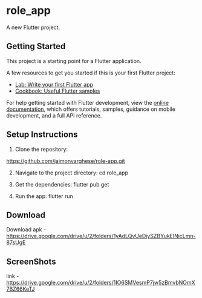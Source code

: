 # role_app

A new Flutter project.

## Getting Started

This project is a starting point for a Flutter application.

A few resources to get you started if this is your first Flutter project:

- [Lab: Write your first Flutter app](https://docs.flutter.dev/get-started/codelab)
- [Cookbook: Useful Flutter samples](https://docs.flutter.dev/cookbook)

For help getting started with Flutter development, view the
[online documentation](https://docs.flutter.dev/), which offers tutorials,
samples, guidance on mobile development, and a full API reference.

## Setup Instructions

1. Clone the repository:

  https://github.com/jaimonvarghese/role-app.git

2. Navigate to the project directory: cd role_app

3. Get the dependencies: flutter pub get

4. Run the app: flutter run

## Download

Download apk - https://drive.google.com/drive/u/2/folders/1yAdLQvUeDiySZBYukElNicLmn-87sUgE

## ScreenShots

link - https://drive.google.com/drive/u/2/folders/1IO6SMVesmP7jw5zBmvbNOmX7BZ66KeTJ
